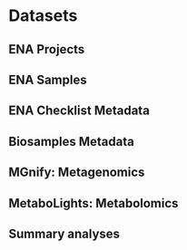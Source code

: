 # Datasets

## ENA Projects

## ENA Samples

## ENA Checklist Metadata

## Biosamples Metadata

## MGnify: Metagenomics

## MetaboLights: Metabolomics

## Summary analyses
